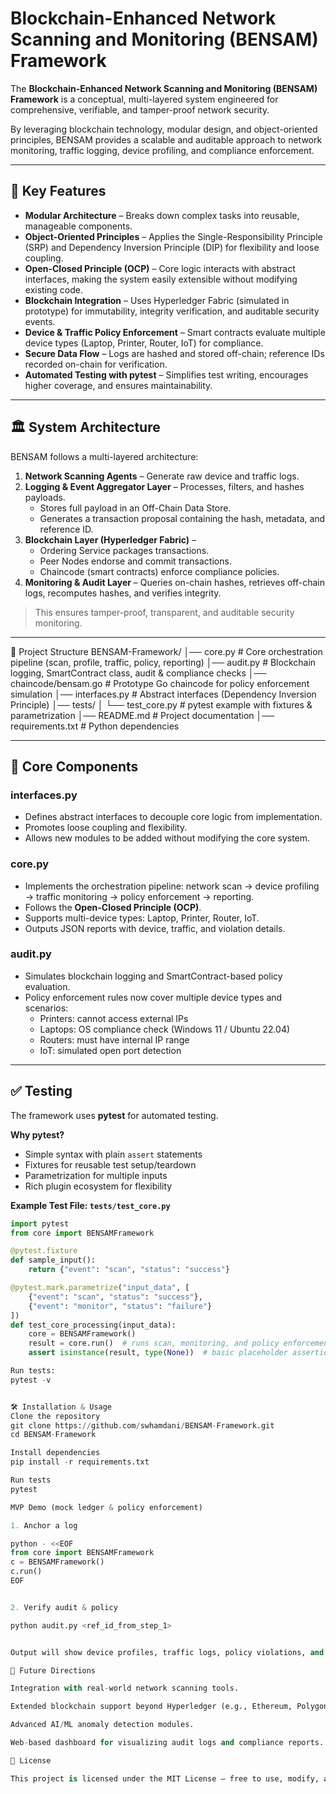 
# Blockchain-Enhanced Network Scanning and Monitoring (BENSAM) Framework

The **Blockchain-Enhanced Network Scanning and Monitoring (BENSAM) Framework** is a conceptual, multi-layered system engineered for comprehensive, verifiable, and tamper-proof network security.

By leveraging blockchain technology, modular design, and object-oriented principles, BENSAM provides a scalable and auditable approach to network monitoring, traffic logging, device profiling, and compliance enforcement.

---

## 🚀 Key Features

- **Modular Architecture** – Breaks down complex tasks into reusable, manageable components.  
- **Object-Oriented Principles** – Applies the Single-Responsibility Principle (SRP) and Dependency Inversion Principle (DIP) for flexibility and loose coupling.  
- **Open-Closed Principle (OCP)** – Core logic interacts with abstract interfaces, making the system easily extensible without modifying existing code.  
- **Blockchain Integration** – Uses Hyperledger Fabric (simulated in prototype) for immutability, integrity verification, and auditable security events.  
- **Device & Traffic Policy Enforcement** – Smart contracts evaluate multiple device types (Laptop, Printer, Router, IoT) for compliance.  
- **Secure Data Flow** – Logs are hashed and stored off-chain; reference IDs recorded on-chain for verification.  
- **Automated Testing with pytest** – Simplifies test writing, encourages higher coverage, and ensures maintainability.  

---

## 🏛️ System Architecture

BENSAM follows a multi-layered architecture:

1. **Network Scanning Agents** – Generate raw device and traffic logs.  
2. **Logging & Event Aggregator Layer** – Processes, filters, and hashes payloads.  
   - Stores full payload in an Off-Chain Data Store.  
   - Generates a transaction proposal containing the hash, metadata, and reference ID.  
3. **Blockchain Layer (Hyperledger Fabric)** –  
   - Ordering Service packages transactions.  
   - Peer Nodes endorse and commit transactions.  
   - Chaincode (smart contracts) enforce compliance policies.  
4. **Monitoring & Audit Layer** – Queries on-chain hashes, retrieves off-chain logs, recomputes hashes, and verifies integrity.  

> This ensures tamper-proof, transparent, and auditable security monitoring.

---
📂 Project Structure
BENSAM-Framework/
│── core.py                # Core orchestration pipeline (scan, profile, traffic, policy, reporting)
│── audit.py               # Blockchain logging, SmartContract class, audit & compliance checks
│── chaincode/bensam.go    # Prototype Go chaincode for policy enforcement simulation
│── interfaces.py          # Abstract interfaces (Dependency Inversion Principle)
│── tests/
│    └── test_core.py      # pytest example with fixtures & parametrization
│── README.md              # Project documentation
│── requirements.txt       # Python dependencies

---

## 🧩 Core Components

### **interfaces.py**
- Defines abstract interfaces to decouple core logic from implementation.  
- Promotes loose coupling and flexibility.  
- Allows new modules to be added without modifying the core system.

### **core.py**
- Implements the orchestration pipeline: network scan → device profiling → traffic monitoring → policy enforcement → reporting.  
- Follows the **Open-Closed Principle (OCP)**.  
- Supports multi-device types: Laptop, Printer, Router, IoT.  
- Outputs JSON reports with device, traffic, and violation details.

### **audit.py**
- Simulates blockchain logging and SmartContract-based policy evaluation.  
- Policy enforcement rules now cover multiple device types and scenarios:
  - Printers: cannot access external IPs  
  - Laptops: OS compliance check (Windows 11 / Ubuntu 22.04)  
  - Routers: must have internal IP range  
  - IoT: simulated open port detection  

---

## ✅ Testing

The framework uses **pytest** for automated testing.

**Why pytest?**  
- Simple syntax with plain `assert` statements  
- Fixtures for reusable test setup/teardown  
- Parametrization for multiple inputs  
- Rich plugin ecosystem for flexibility

**Example Test File: `tests/test_core.py`**
```python
import pytest
from core import BENSAMFramework

@pytest.fixture
def sample_input():
    return {"event": "scan", "status": "success"}

@pytest.mark.parametrize("input_data", [
    {"event": "scan", "status": "success"},
    {"event": "monitor", "status": "failure"}
])
def test_core_processing(input_data):
    core = BENSAMFramework()
    result = core.run()  # runs scan, monitoring, and policy enforcement
    assert isinstance(result, type(None))  # basic placeholder assertion

Run tests:
pytest -v


🛠️ Installation & Usage
Clone the repository
git clone https://github.com/swhamdani/BENSAM-Framework.git
cd BENSAM-Framework

Install dependencies
pip install -r requirements.txt

Run tests
pytest

MVP Demo (mock ledger & policy enforcement)

1. Anchor a log

python - <<EOF
from core import BENSAMFramework
c = BENSAMFramework()
c.run()
EOF


2. Verify audit & policy

python audit.py <ref_id_from_step_1>


Output will show device profiles, traffic logs, policy violations, and a JSON report.

📖 Future Directions

Integration with real-world network scanning tools.

Extended blockchain support beyond Hyperledger (e.g., Ethereum, Polygon).

Advanced AI/ML anomaly detection modules.

Web-based dashboard for visualizing audit logs and compliance reports.

📜 License

This project is licensed under the MIT License – free to use, modify, and distribute with attribution.
